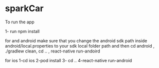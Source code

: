 # sparkCar

To run the app 

1- run npm install

for and android 
  make sure that you change the android sdk path inside android/local.properties to your sdk local folder path 
  and then cd android , ./gradlew clean, cd .. , react-native run-andoird
  
  
for ios 
1-cd ios
2-pod install
3- cd ..
4-react-native run-android 
